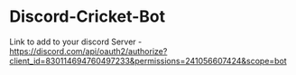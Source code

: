 # Discord-Cricket-Bot
Link to add to your discord Server - https://discord.com/api/oauth2/authorize?client_id=830114694760497233&permissions=241056607424&scope=bot
